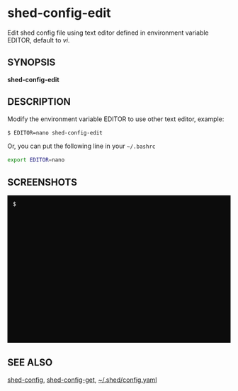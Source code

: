 # shed-config-edit

Edit shed config file using text editor defined in environment variable EDITOR, default to _vi_.

## SYNOPSIS

**shed-config-edit**

## DESCRIPTION

Modify the environment variable EDITOR to use other text editor, example:

```bash
$ EDITOR=nano shed-config-edit
```

Or, you can put the following line in your `~/.bashrc`

```bash
export EDITOR=nano
```

## SCREENSHOTS

![shed-config-edit](shed-config-edit.gif "shed-config-edit")

## SEE ALSO

[shed-config](shed-config.md), [shed-config-get](shed-config-get.md), [~/.shed/config.yaml](file-shed-config.yaml.md)
